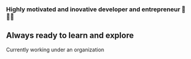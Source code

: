 ### Highly motivated and inovative developer and entrepreneur :floppy_disk: :man_in_tuxedo:
## Always ready to learn and explore

Currently working under an organization
